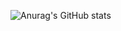 
<!-- <p align="right"> -->
![Anurag's GitHub stats](https://github-readme-stats.vercel.app/api?username=lxxyeon&show_icons=true&theme=buefy&hide=stars)
<!-- </p> -->


<!-- ![header](https://capsule-render.vercel.app/api?type=wave&color=auto&height=150&section=header)
 -->

<!-- ![header](https://capsule-render.vercel.app/api?text=Welcome&fontSize=30&rotate=-35) -->
<!-- <p align="center">
❤️  Welcome❤️
</p> -->

<!-- <a href="https://github.com/anuraghazra/github-readme-stats">
  <img align="center" src="https://github-readme-stats.vercel.app/api?username=lxxyeon&show_icons=true&theme=buefy&hide=stars"/>
</a> -->

<!-- <div align=center>
  ❤️  Welcome❤️
![Anurag's GitHub stats](https://github-readme-stats.vercel.app/api?username=lxxyeon&show_icons=true&theme=buefy&hide=stars)

  </div> -->
  
<!-- <a href="https://github.com/anuraghazra/github-readme-stats">
  <img align="center" src="https://github-readme-stats.vercel.app/api?username=lxxyeon&show_icons=true&theme=buefy&hide=stars" />
</a> -->
<!-- <a href="https://github.com/anuraghazra/convoychat">
  <img align="center" src="https://github-readme-stats.vercel.app/api/pin/?username=anuraghazra&repo=convoychat" />
</a> -->

  
  
  
  
  
  
  
<!--



**lxxyeon/lxxyeon** is a ✨ _special_ ✨ repository because its `README.md` (this file) appears on your GitHub profile.

Here are some ideas to get you started:

- 🔭 I’m currently working on ...
- 🌱 I’m currently learning ...
- 👯 I’m looking to collaborate on ...
- 🤔 I’m looking for help with ...
- 💬 Ask me about ...
- 📫 How to reach me: ...
- 😄 Pronouns: ...
- ⚡ Fun fact: ...
-->
